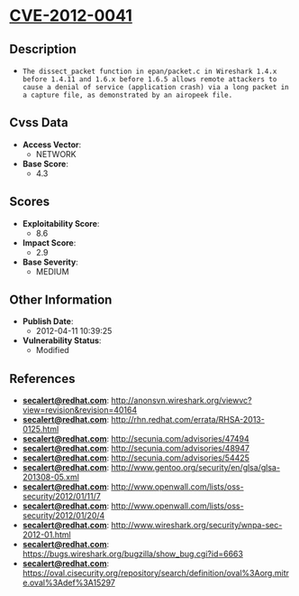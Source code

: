
# [CVE-2012-0041](http://anonsvn.wireshark.org/viewvc?view=revision&revision=40164)

## Description

- `The dissect_packet function in epan/packet.c in Wireshark 1.4.x before 1.4.11 and 1.6.x before 1.6.5 allows remote attackers to cause a denial of service (application crash) via a long packet in a capture file, as demonstrated by an airopeek file.`

## Cvss Data

- **Access Vector**:
  - NETWORK
- **Base Score**:
  - 4.3

## Scores

- **Exploitability Score**:
  - 8.6
- **Impact Score**:
  - 2.9
- **Base Severity**:
  - MEDIUM

## Other Information

- **Publish Date**:
  - 2012-04-11 10:39:25
- **Vulnerability Status**:
  - Modified

## References

- **secalert@redhat.com**: http://anonsvn.wireshark.org/viewvc?view=revision&revision=40164
- **secalert@redhat.com**: http://rhn.redhat.com/errata/RHSA-2013-0125.html
- **secalert@redhat.com**: http://secunia.com/advisories/47494
- **secalert@redhat.com**: http://secunia.com/advisories/48947
- **secalert@redhat.com**: http://secunia.com/advisories/54425
- **secalert@redhat.com**: http://www.gentoo.org/security/en/glsa/glsa-201308-05.xml
- **secalert@redhat.com**: http://www.openwall.com/lists/oss-security/2012/01/11/7
- **secalert@redhat.com**: http://www.openwall.com/lists/oss-security/2012/01/20/4
- **secalert@redhat.com**: http://www.wireshark.org/security/wnpa-sec-2012-01.html
- **secalert@redhat.com**: https://bugs.wireshark.org/bugzilla/show_bug.cgi?id=6663
- **secalert@redhat.com**: https://oval.cisecurity.org/repository/search/definition/oval%3Aorg.mitre.oval%3Adef%3A15297
